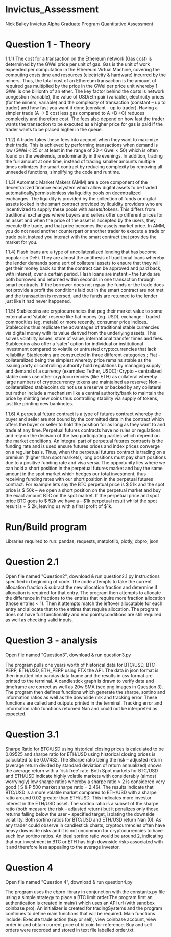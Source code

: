 # Invictus_Assessment
Nick Bailey Invictus Alpha Graduate Program Quantitative Assessment
# Question 1 - Theory
1.1.1)	The cost for a transaction on the Ethereum network (Gas cost) is determined by the GWei price per unit of gas. Gas is the unit of work expended per computation in the Ethereum Virtual Machine, covering the computing costs time and resources (electricity & hardware) incurred by the miners. Thus, the total cost of an Ethereum transaction is the amount of required gas multiplied by the price in the GWei per price unit whereby 1 GWei is one billionth of an ether. The key factor behind the costs is network congestion (variable), the value of USD/Eth pair (variable), electricity prices (for the miners, variable) and the complexity of transaction (constant – up to trader) and how fast you want it done (constant – up to trader). Having a simpler trade (A -> B cost less gas compared to A->B->C) reduces complexity and therefore cost.  The fees also depend on how fast the trader wants the transaction to be executed as a higher price for gas is paid if the trader wants to be placed higher in the queue. 

1.1.2)	A trader takes these fees into account when they want to maximize their trade. This is achieved by performing transactions when demand is low (GWei < 25 or at least in the range of 20 < Gwei < 50) which is often found on the weekends, predominantly in the evenings. In addition, trading the full amount at one time, instead of trading smaller amounts multiple times optimizes the smart contract by reducing complexity by removing all unneeded functions, simplifying the code and runtime.

1.1.3)	Automatic Market Makers (AMM) are a core component of the decentralized finance ecosystem which allow digital assets to be traded automatically/permissionless via liquidity pools on decentralized exchanges. The liquidity is provided by the collection of funds or digital assets locked in the smart contract provided by liquidity providers who are incentivized to supply these pools with assets/tokens. This differs from traditional exchanges where buyers and sellers offer up different prices for an asset and when the price of the asset is accepted by the users, they execute the trade, and that price becomes the assets market price. In AMM, you do not need another counterpart or another trader to execute a trade or trade pair, instead you interact with the smart contract that provides the market for you.

1.1.4)	Flash loans are a type of uncollateralized lending that has become popular on DeFi. They are almost the antithesis of traditional loans whereby the lender demands some sort of collateral assets to ensure that they will get their money back so that the contract can be approved and paid back, with interest, over a certain period. Flash loans are instant – the funds are both borrowed and returned within seconds in one transaction through smart contracts. If the borrower does not repay the funds or the trade does not provide a profit the conditions laid out in the smart contract are not met and the transaction is reversed, and the funds are returned to the lender just like it had never happened. 

1.1.5)	Stablecoins are cryptocurrencies that peg their market value to some external and ‘stable’ reserve like fiat money (eg. USD), exchange - traded commodities (eg. metals) or more recently, consumer price indices. Stablecoins thus replicate the advantages of traditional stable currencies via digital money with its value derived from the underlying assets. This solves volatility issues, store of value, international transfer times and fees. Stablecoins also offer a ‘safer’ option for individual or institutional investment compared to volatile or untrusted cryptocurrencies that lack reliability. Stablecoins are constructed in three different categories ; Fiat - collateralized being the simplest whereby price remains stable as the issuing party or controlling authority hold regulations by managing supply and demand of a currency (examples: Tether, USDC); Crypto – centralized stable coins use other cryptocurrencies (like ETH) as collateral whereby large numbers of cryptocurrency tokens are maintained as reserve; Non – collateralized stablecoins do not use a reserve or backed by any collateral but rather include a mechanism like a central authority/bank to maintain the price by minting new coins thus controlling stability via supply of tokens, just like printing new banknotes. 

1.1.6)	A perpetual future contract is a type of futures contract whereby the buyer and seller are not bound by the committed date in the contract which offers the buyer or seller to hold the position for as long as they want to and trade at any time. Perpetual futures contracts have no rules or regulations and rely on the decision of the two participating parties which depend on the market conditions. An integral part of perpetual futures contracts is the funding rate and is used ensure futures prices and index prices converge on a regular basis. Thus, when the perpetual futures contract is trading on a premium (higher than spot markets), long positions must pay short positions due to a positive funding rate and visa versa. The opportunity lies where we can hold a short position in the perpetual futures market and buy the same amount in the spot market which hedges our total investment, thus receiving funding rates with our short position in the perpetual futures contract. For example lets say the BTC perpetual price is $ 51k and the spot price is $ 50k – we open a short position on the perpetual market and buy the exact amount BTC on the spot market. If the perpetual price and spot price BTC goes to $ 52k we have a - $1k perpetual result whilst the spot result is + $ 2k, leaving us with a final profit of $1k. 

# Run/Build program
Libraries required to run:
pandas,
requests,
matplotlib,
plotly,
cbpro,
json
# Question 2.1

Open file named "Question2", download & run question2.1.py
Instructions specified in beginning of code. The code attempts to take the current allocation fraction & subract the new allocation fraction and determine if allocation is required for that entry. The program then attempts to allocate the difference in fractions to the entries that require more fraction allocation (those entries < 1). Then it attempts match the leftover allocatable for each entry and allocate that to the entires that require allocation. The program does not have full functionality and end points/conditions are still required as well as checking valid inputs.


# Question 3 - analysis

Open file named "Question3", download & run question3.py

The program pulls one years worth of historical data for BTC/USD, BTC-PERP, ETH/USD, ETH_PERP using FTX the API. The data in json format is then inputted into pandas data frame and the results in csv format are printed to the terminal. A candlestick graph is drawn to verify data and timeframe are correct as well as 20w SMA (see png images in Question 3). The program then defines functions which generate the sharpe, sortino and information ratios as well as the downside risk and tracking error. These functions are called and outputs printed in the terminal. Tracking error and information ratio functions returned Nan and could not be interpreted as expected.

# Question 3.1

Sharpe Ratio for BTC/USD using historical closing prices is calculated to be 0.09525 and sharpe ratio for ETH/USD using historical closing prices is calculated to be 0.07432. The Sharpe ratio being the risk – adjusted return (average return divided by standard deviation of return annualized) shows the average return with a ‘risk free’ rate. Both Spot markets for BTC/USD and ETH/USD indicate highly volatile markets with considerably (almost worryingly) low sharpe ratios whereby a sharpe ratio > 2 is considered very good ( S & P 500 market sharpe ratio = 2.46). The results indicate that BTC/USD is a more volatile market compared to ETH/USD with a sharpe ratio around 0.02 greater than ETH/USD. This indicates more investor interest in the ETH/USD asset. 
The sortino ratio is a subset of the sharpe ratio (both measure the risk – adjusted return) but it penalizes only those returns falling below the user – specified target, isolating the downside volatility. Both sortino ratios for BTC/USD and ETH/USD return Nan (0). As any trader could observe in candlestick charts, cryptocurrencies often have heavy downside risks and it is not uncommon for cryptocurrencies to have such low sortino ratios. An ideal sortino ratio would be around 2, indicating that our investment in BTC or ETH has high downside risks associated with it and therefore less appealing to the average investor.

# Question 4

Open file named "Question 4", download & run question4.py

The program uses the cbpro library in conjunction with the constants.py file using a simple strategy to place a BTC limit order.The program first an authentication is created in main() which uses an API url (with sandbox coinbase pro). An initializer is created for tradingSystems and the program continues to define main functions that will be required. Main functions include: Execute trade action (buy or sell), view coinbase account, view order id and obtain current price of bitcoin for reference. Buy and sell orders were recorded and stored in text file labelled order.txt.


